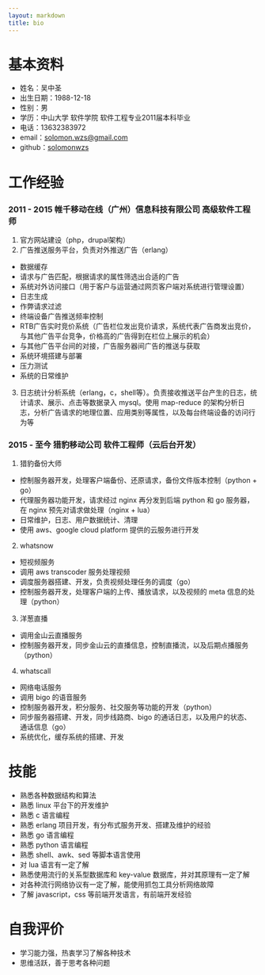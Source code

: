 ```yaml
---
layout: markdown
title: bio
---
```


# 基本资料

* 姓名：吴中圣
* 出生日期：1988-12-18
* 性别：男
* 学历：中山大学 软件学院 软件工程专业2011届本科毕业
* 电话：13632383972
* email：solomon.wzs@gmail.com
* github：[solomonwzs](https://github.com/solomonwzs)

# 工作经验

### 2011 - 2015  帷千移动在线（广州）信息科技有限公司  高级软件工程师

1. 官方网站建设（php，drupal架构）
2. 广告推送服务平台，负责对外推送广告（erlang）
  - 数据缓存
  - 请求与广告匹配，根据请求的属性筛选出合适的广告
  - 系统对外访问接口（用于客户与运营通过网页客户端对系统进行管理设置）
  - 日志生成
  - 作弊请求过滤
  - 终端设备广告推送频率控制
  - RTB广告实时竞价系统（广告栏位发出竞价请求，系统代表广告商发出竞价，与其他广告平台竞争，价格高的广告得到在栏位上展示的机会）
  - 与其他广告平台间的对接，广告服务器间广告的推送与获取
  - 系统环境搭建与部署
  - 压力测试
  - 系统的日常维护
3. 日志统计分析系统（erlang，c，shell等）。负责接收推送平台产生的日志，统计请求、展示、点击等数据录入 mysql。使用 map-reduce 的架构分析日志，分析广告请求的地理位置、应用类别等属性，以及每台终端设备的访问行为等

### 2015 - 至今 猎豹移动公司 软件工程师（云后台开发）

1. 猎豹备份大师
  - 控制服务器开发，处理客户端备份、还原请求，备份文件版本控制（python + go）
  - 代理服务器功能开发，请求经过 nginx 再分发到后端 python 和 go 服务器，在 nginx 预先对请求做处理（nginx + lua）
  - 日常维护，日志、用户数据统计、清理
  - 使用 aws、google cloud platform 提供的云服务进行开发
2. whatsnow
  - 短视频服务
  - 调用 aws transcoder 服务处理视频
  - 调度服务器搭建、开发，负责视频处理任务的调度（go）
  - 控制服务器开发，处理客户端的上传、播放请求，以及视频的 meta 信息的处理（python）
3. 洋葱直播
  - 调用金山云直播服务
  - 控制服务器开发，同步金山云的直播信息，控制直播流，以及后期点播服务（python）
4. whatscall
  - 网络电话服务
  - 调用 bigo 的语音服务
  - 控制服务器开发，积分服务、社交服务等功能的开发（python）
  - 同步服务器搭建、开发，同步线路商、bigo 的通话日志，以及用户的状态、通话信息（go）
  - 系统优化，缓存系统的搭建、开发

# 技能
* 熟悉各种数据结构和算法
* 熟悉 linux 平台下的开发维护
* 熟悉 c 语言编程
* 熟悉 erlang 项目开发，有分布式服务开发、搭建及维护的经验
* 熟悉 go 语言编程
* 熟悉 python 语言编程
* 熟悉 shell、awk、sed 等脚本语言使用
* 对 lua 语言有一定了解
* 熟悉使用流行的关系型数据库和 key-value 数据库，并对其原理有一定了解
* 对各种流行网络协议有一定了解，能使用抓包工具分析网络故障
* 了解 javascript，css 等前端开发语言，有前端开发经验


# 自我评价
* 学习能力强，热衷学习了解各种技术
* 思维活跃，善于思考各种问题
